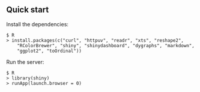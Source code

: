 ## Quick start

Install the dependencies:

```
$ R
> install.packages(c("curl", "httpuv", "readr", "xts", "reshape2",
    "RColorBrewer", "shiny", "shinydashboard", "dygraphs", "markdown",
    "ggplot2", "toOrdinal"))
```

Run the server:

```
$ R
> library(shiny)
> runApp(launch.browser = 0)
```

